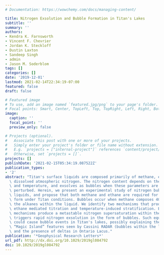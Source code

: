 ```yaml
---
# Documentation: https://wowchemy.com/docs/managing-content/

title: Nitrogen Exsolution and Bubble Formation in Titan's Lakes
subtitle: ''
summary: ''
authors:
- Kendra K. Farnsworth
- Vincent F. Chevrier
- Jordan K. Steckloff
- Dustin Laxton
- Sandeep Singh
- admin
- Jason M. Soderblom
tags: []
categories: []
date: '2019-12-01'
lastmod: 2021-02-14T22:34:19-07:00
featured: false
draft: false

# Featured image
# To use, add an image named `featured.jpg/png` to your page's folder.
# Focal points: Smart, Center, TopLeft, Top, TopRight, Left, Right, BottomLeft, Bottom, BottomRight.
image:
  caption: ''
  focal_point: ''
  preview_only: false

# Projects (optional).
#   Associate this post with one or more of your projects.
#   Simply enter your project's folder or file name without extension.
#   E.g. `projects = ["internal-project"]` references `content/project/deep-learning/index.md`.
#   Otherwise, set `projects = []`.
projects: []
publishDate: '2021-02-15T05:34:19.087522Z'
publication_types:
- '2'
abstract: "Titan's surface liquids are composed primarily of methane, ethane, and\
  \ dissolved atmospheric nitrogen. The nitrogen content depends on the alkane composition\
  \ and temperature, and exsolves as bubbles when these parameters are sufficiently\
  \ perturbed. Herein, we present an experimental study of nitrogen bubbles in methane–ethane\
  \ liquids, and propose that both methane and ethane are required for bubbles to\
  \ form under Titan conditions. Bubbles occur when methane composes 40–95 mol% of\
  \ the alkanes within the liquid. We identify two mechanisms that produce bubbles:\
  \ ethane mediated titration and temperature‐induced stratification. Both of these\
  \ mechanisms produce a metastable nitrogen supersaturation within the liquid; equilibration\
  \ triggers rapid nitrogen exsolution in the form of bubbles. Such equilibration\
  \ could cause bubble events in Titan's lakes, possibly explaining the transient\
  \ “Magic Island” features seen by Cassini RADAR (bubbles within the liquid column),\
  \ and the presence of deltas in Ontario Lacus."
publication: '*Geophysical Research Letters*'
url_pdf: http://dx.doi.org/10.1029/2019gl084792
doi: 10.1029/2019gl084792
---
```

